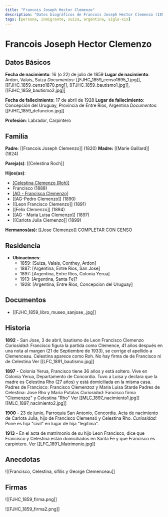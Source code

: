 ```yaml
---
title: "Francois Joseph Hector Clemenzo"
description: "Datos biográficos de Francois Joseph Hector Clemenzo (1859-1928)"
tags: [persona, inmigrante, suiza, argentina, siglo-xix]
---
```


<div class="person-page">

# Francois Joseph Hector Clemenzo

<div class="basic-data">

## Datos Básicos

**Fecha de nacimiento**: 16 (o 22) de julio de 1859 
**Lugar de nacimiento**: Ardon, Valais, Suiza
*Documentos*: [[FJHC_1859_censo1895_1.jpg]], [[FJHC_1859_censo1870.png]], [[FJHC_1859_bautismo1.jpg]], [[FJHC_1859_bautismo2.jpg]]

**Fecha de fallecimiento**: 17 de abril de 1928
**Lugar de fallecimiento**: Concepción del Uruguay, Provincia de Entre Rios, Argentina
*Documentos*: [[FJHC_1859_defuncion.jpg]]

**Profesión**: Labrador, Carpintero

</div>

## Familia

**Padre**: [[Francois Joseph Clemenzo]] (1820) 
**Madre:** [[Marie Gaillard]] (1824)

**Pareja(s)**: [[Celestina Roch]]


**Hijos(as)**:
- [[Celestina Clemenzo (Roh)]](1887)
- Francisco (1888) 
- [[AG - Francisca Clemenzo]](1889)
- [[AG-Pedro Clemenzo]] (1890)
- [[Leon Francisco Clemenzo]] (1891)
- [[Felix Clemenzo]] (1894)
- [[AG - Maria Luisa Clemenzo]] (1897)
- [[Carlota Julia Clemenzo]] (1899)


 **Hermanos(as):** 
 [[Jose Clemenzo]] COMPLETAR CON CENSO

## Residencia

- **Ubicaciones**: 
  - 1859: [Suiza, Valais, Conthey, Ardon]
  - 1887: [Argentina, Entre Rios, San Jose]
  - 1897: [Argentina, Entre Rios, Colonia Yerua]
  - 1913: [Argentina, Santa Fe]?
  - 1928: [Argentina, Entre Rios, Concepcion del Uruguay]

## Documentos

- [[FJHC_1859_libro_museo_sanjose_.jpg]]

## Historia




**1892** - San Jose, 3 de abril, bautismo de Leon Francisco Clemenzo
*Curiosidad:* Francisco figura la partida como Clemence, 41 años después en una nota al margen (21 de Septiembre de 1933), se corrige el apellido a Clemenceau. Celestina aparece como Roh. No hay firma de de Francisco ni de Celestina
Ver
[[LFC_1891_bautismo.jpg]]

**1897** - Colonia Yerua, Francisco tiene 36 años y está soltero. Vive en Colonia Yerua, Departamento de Concordia. Tuvo a Luisa y declara que la madre es Celestina Rho (27 años) y está domiciliada en la misma casa.
Padres de Francisco: Francisco Clemenzoz y Maria Luisa Starde
Padres de Celestina: Jose Rho y Maria Putalas
*Curiosidad:* Fancisco firma "Clemenzoz" y Celestina "Rho"
Ver
[[MLC_1897_nacimiento1.jpg]]
[[MLC_1897_nacimiento2.jpg]]

**1900** - 23 de junio, Parroquia San Antonio, Concordia. Acta de nacimiento de Carlota Julia, hijo de Francisco Clemensó y Celestina Rho.
*Curiosidad:* Pone es hija "civil" en lugar de hija "legitima".

**1913** - En el acta de matrimonio de su hijo Leon Francisco, dice que Francisco y Celestina están domiciliados en Santa Fe y que Francisco es carpintero.
Ver
[[LFC_1891_Matrimonio.jpg]]

## Anecdotas


![[Francisco, Celestina, sífilis y George Clemenceau]]

## Firmas

![[FJHC_1859_firma.png]]

![[FJHC_1859_firma2.png]]

</div>
